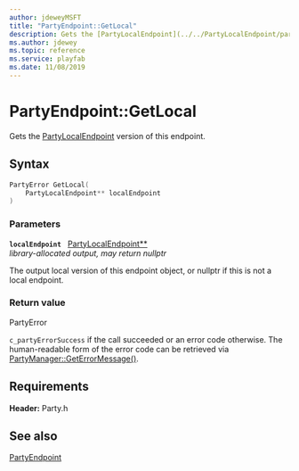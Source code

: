 ```yaml
---
author: jdeweyMSFT
title: "PartyEndpoint::GetLocal"
description: Gets the [PartyLocalEndpoint](../../PartyLocalEndpoint/partylocalendpoint.md) version of this endpoint.
ms.author: jdewey
ms.topic: reference
ms.service: playfab
ms.date: 11/08/2019
---
```


# PartyEndpoint::GetLocal  

Gets the [PartyLocalEndpoint](../../PartyLocalEndpoint/partylocalendpoint.md) version of this endpoint.  

## Syntax  
  
```cpp
PartyError GetLocal(  
    PartyLocalEndpoint** localEndpoint  
)  
```  
  
### Parameters  
  
**`localEndpoint`** &nbsp; [PartyLocalEndpoint**](../../PartyLocalEndpoint/partylocalendpoint.md)  
*library-allocated output, may return nullptr*  
  
The output local version of this endpoint object, or nullptr if this is not a local endpoint.  
  
  
### Return value  
PartyError
  
```c_partyErrorSuccess``` if the call succeeded or an error code otherwise. The human-readable form of the error code can be retrieved via [PartyManager::GetErrorMessage()](../../PartyManager/methods/partymanager_geterrormessage.md).
  
  
## Requirements  
  
**Header:** Party.h
  
## See also  
[PartyEndpoint](../partyendpoint.md)  

  
  
